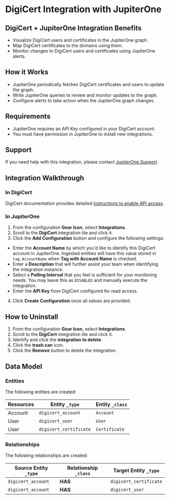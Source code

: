 # DigiCert Integration with JupiterOne

## DigiCert + JupiterOne Integration Benefits

- Visualize DigiCert users and certificates in the JupiterOne graph.
- Map DigiCert certificates to the domains using them.
- Monitor changes to DigiCert users and certificates using JupiterOne alerts.

## How it Works

- JupiterOne periodically fetches DigiCert certificates and users to update the
  graph.
- Write JupiterOne queries to review and monitor updates to the graph.
- Configure alerts to take action when the JupiterOne graph changes.

## Requirements

- JupiterOne requires an API Key configured in your DigiCert account.
- You must have permission in JupiterOne to install new integrations.

## Support

If you need help with this integration, please contact
[JupiterOne Support](https://community.askj1.com).

## Integration Walkthrough

### In DigiCert

DigiCert documentation provides detailed [instructions to enable API access][1].

### In JupiterOne

1. From the configuration **Gear Icon**, select **Integrations**.
2. Scroll to the **DigiCert** integration tile and click it.
3. Click the **Add Configuration** button and configure the following settings:

- Enter the **Account Name** by which you'd like to identify this DigiCert
  account in JupiterOne. Ingested entities will have this value stored in
  `tag.AccountName` when **Tag with Account Name** is checked.
- Enter a **Description** that will further assist your team when identifying
  the integration instance.
- Select a **Polling Interval** that you feel is sufficient for your monitoring
  needs. You may leave this as `DISABLED` and manually execute the integration.
- Enter the **API Key** from DigiCert configured for read access.

4. Click **Create Configuration** once all values are provided.

## How to Uninstall

1. From the configuration **Gear Icon**, select **Integrations**.
2. Scroll to the **DigiCert** integration tile and click it.
3. Identify and click the **integration to delete**.
4. Click the **trash can** icon.
5. Click the **Remove** button to delete the integration.

[1]: https://www.digicert.com/rest-api/

<!-- {J1_DOCUMENTATION_MARKER_START} -->
<!--
********************************************************************************
NOTE: ALL OF THE FOLLOWING DOCUMENTATION IS GENERATED USING THE
"j1-integration document" COMMAND. DO NOT EDIT BY HAND! PLEASE SEE THE DEVELOPER
DOCUMENTATION FOR USAGE INFORMATION:

https://github.com/JupiterOne/sdk/blob/main/docs/integrations/development.md
********************************************************************************
-->

## Data Model

### Entities

The following entities are created:

| Resources | Entity `_type`         | Entity `_class` |
| --------- | ---------------------- | --------------- |
| Account   | `digicert_account`     | `Account`       |
| User      | `digicert_user`        | `User`          |
| User      | `digicert_certificate` | `Certificate`   |

### Relationships

The following relationships are created:

| Source Entity `_type` | Relationship `_class` | Target Entity `_type`  |
| --------------------- | --------------------- | ---------------------- |
| `digicert_account`    | **HAS**               | `digicert_certificate` |
| `digicert_account`    | **HAS**               | `digicert_user`        |

<!--
********************************************************************************
END OF GENERATED DOCUMENTATION AFTER BELOW MARKER
********************************************************************************
-->
<!-- {J1_DOCUMENTATION_MARKER_END} -->
